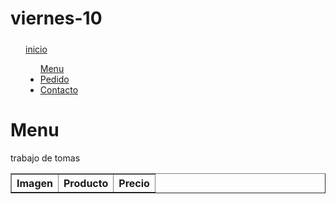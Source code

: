 # viernes-10<!DOCTYPE html>
<html lang="en">
<head>
    <meta charset="UTF-8">
    <meta http-equiv="X-UA-Compatible" content="IE=edge">
    <meta name="viewport" content="width=device-width, initial-scale=1.0">
    <script src="https://ajax.googleapis.com/ajax/libs/jquery/1.11.2/jquery.min.js"></script>
        <link rel="stylesheet" href="https://maxcdn.bootstrapcdn.com/bootstrap/3.3.1/css/bootstrap.min.css">
        <link rel="stylesheet" href="https://maxcdn.bootstrapcdn.com/bootstrap/3.3.1/css/bootstrap-theme.min.css">
        <script src="https://maxcdn.bootstrapcdn.com/bootstrap/3.3.1/js/bootstrap.min.js"></script>
    <title>Pagina 1</title>

</head>
<body>
    <div style="margin: 24px;">
         <nav class="navbar navbar-inverse navbar-stick static-top">
            <div class="container">
                <a class="navbar-brand" href="mdex.html">inicio</a>
                <ul class="nav navbar-nav">
                    <li.class="active">
                        <a href="menu.html">Menu</a>
                    </li>
                    <li>
                        <a href="pedido.html">Pedido</a>
                    </li>
                    <li>
                        <a href="contacto.html">Contacto</a>
                    </li>
                </ul>
            </div>
        </nav> 
     </div>  
     <h1 style="text-aling: center;">Menu</h1>
     <table border="1" cellspacing="5" style="color:blue:">
        <tr>
            <th>Imagen</th>
            <th>Producto</th>
            <th>Precio</th>
        </tr>
</body>
</html>
trabajo de tomas 
